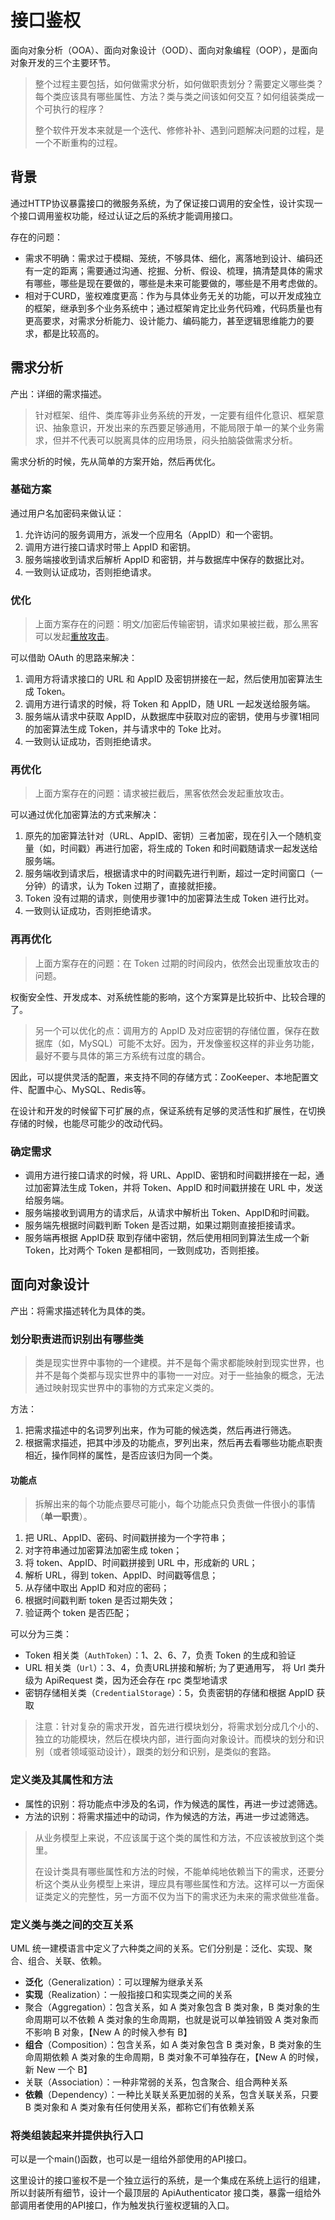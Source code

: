 # 接口鉴权

面向对象分析（OOA）、面向对象设计（OOD）、面向对象编程（OOP），是面向对象开发的三个主要环节。

> 整个过程主要包括，如何做需求分析，如何做职责划分？需要定义哪些类？每个类应该具有哪些属性、方法？类与类之间该如何交互？如何组装类成一个可执行的程序？
>
> 整个软件开发本来就是一个迭代、修修补补、遇到问题解决问题的过程，是一个不断重构的过程。

## 背景

通过HTTP协议暴露接口的微服务系统，为了保证接口调用的安全性，设计实现一个接口调用鉴权功能，经过认证之后的系统才能调用接口。

存在的问题：

- 需求不明确：需求过于模糊、笼统，不够具体、细化，离落地到设计、编码还有一定的距离；需要通过沟通、挖掘、分析、假设、梳理，搞清楚具体的需求有哪些，哪些是现在要做的，哪些是未来可能要做的，哪些是不用考虑做的。
- 相对于CURD，鉴权难度更高：作为与具体业务无关的功能，可以开发成独立的框架，继承到多个业务系统中；通过框架肯定比业务代码难，代码质量也有更高要求，对需求分析能力、设计能力、编码能力，甚至逻辑思维能力的要求，都是比较高的。

## 需求分析

产出：详细的需求描述。

> 针对框架、组件、类库等非业务系统的开发，一定要有组件化意识、框架意识、抽象意识，开发出来的东西要足够通用，不能局限于单一的某个业务需求，但并不代表可以脱离具体的应用场景，闷头拍脑袋做需求分析。

需求分析的时候，先从简单的方案开始，然后再优化。

### 基础方案

通过用户名加密码来做认证：

1. 允许访问的服务调用方，派发一个应用名（AppID）和一个密钥。
2. 调用方进行接口请求时带上 AppID 和密钥。
3. 服务端接收到请求后解析 AppID 和密钥，并与数据库中保存的数据比对。
4. 一致则认证成功，否则拒绝请求。

### 优化

> 上面方案存在的问题：明文/加密后传输密钥，请求如果被拦截，那么黑客可以发起[重放攻击](https://zh.wikipedia.org/wiki/%E9%87%8D%E6%94%BE%E6%94%BB%E5%87%BB)。

可以借助 OAuth 的思路来解决：

1. 调用方将请求接口的 URL 和 AppID 及密钥拼接在一起，然后使用加密算法生成 Token。
2. 调用方进行请求的时候，将 Token 和 AppID，随 URL 一起发送给服务端。
3. 服务端从请求中获取 AppID，从数据库中获取对应的密钥，使用与步骤1相同的加密算法生成 Token，并与请求中的 Toke 比对。
4. 一致则认证成功，否则拒绝请求。

### 再优化

> 上面方案存在的问题：请求被拦截后，黑客依然会发起重放攻击。

可以通过优化加密算法的方式来解决：

1. 原先的加密算法针对（URL、AppID、密钥）三者加密，现在引入一个随机变量（如，时间戳）再进行加密，将生成的 Token 和时间戳随请求一起发送给服务端。
2. 服务端收到请求后，根据请求中的时间戳先进行判断，超过一定时间窗口（一分钟）的请求，认为 Token 过期了，直接就拒接。
3. Token 没有过期的请求，则使用步骤1中的加密算法生成 Token 进行比对。
4. 一致则认证成功，否则拒绝请求。

### 再再优化

> 上面方案存在的问题：在 Token 过期的时间段内，依然会出现重放攻击的问题。

权衡安全性、开发成本、对系统性能的影响，这个方案算是比较折中、比较合理的了。

> 另一个可以优化的点：调用方的 AppID 及对应密钥的存储位置，保存在数据库（如，MySQL）可能不太好。因为，开发像鉴权这样的非业务功能，最好不要与具体的第三方系统有过度的耦合。

因此，可以提供灵活的配置，来支持不同的存储方式：ZooKeeper、本地配置文件、配置中心、MySQL、Redis等。

在设计和开发的时候留下可扩展的点，保证系统有足够的灵活性和扩展性，在切换存储的时候，也能尽可能少的改动代码。

### 确定需求

- 调用方进行接口请求的时候，将 URL、AppID、密钥和时间戳拼接在一起，通过加密算法生成 Token，并将 Token、AppID 和时间戳拼接在 URL 中，发送给服务端。
- 服务端接收到调用方的请求后，从请求中解析出 Token、AppID和时间戳。
- 服务端先根据时间戳判断 Token 是否过期，如果过期则直接拒接请求。
- 服务端再根据 AppID获 取到存储中密钥，然后使用相同到算法生成一个新 Token，比对两个 Token 是都相同，一致则成功，否则拒接。

## 面向对象设计

产出：将需求描述转化为具体的类。

### 划分职责进而识别出有哪些类

> 类是现实世界中事物的一个建模。并不是每个需求都能映射到现实世界，也并不是每个类都与现实世界中的事物一一对应。对于一些抽象的概念，无法通过映射现实世界中的事物的方式来定义类的。

方法：

1. 把需求描述中的名词罗列出来，作为可能的候选类，然后再进行筛选。
2. 根据需求描述，把其中涉及的功能点，罗列出来，然后再去看哪些功能点职责相近，操作同样的属性，是否应该归为同一个类。

#### 功能点

> 拆解出来的每个功能点要尽可能小，每个功能点只负责做一件很小的事情（**单一职责**）。

1. 把 URL、AppID、密码、时间戳拼接为一个字符串；
2. 对字符串通过加密算法加密生成 token；
3. 将 token、AppID、时间戳拼接到 URL 中，形成新的 URL；
4. 解析 URL，得到 token、AppID、时间戳等信息；
5. 从存储中取出 AppID 和对应的密码；
6. 根据时间戳判断 token 是否过期失效；
7. 验证两个 token 是否匹配；

可以分为三类：

- Token 相关类（`AuthToken`）：1、2、6、7，负责 Token 的生成和验证
- URL 相关类（`Url`）：3、4，负责URL拼接和解析; 为了更通用写， 将 Url 类升级为 ApiRequest 类，因为还会存在 rpc 类型地请求
- 密钥存储相关类（`CredentialStorage`）：5，负责密钥的存储和根据 AppID 获取

> 注意：针对复杂的需求开发，首先进行模块划分，将需求划分成几个小的、独立的功能模块，然后在模块内部，进行面向对象设计。而模块的划分和识别（或者领域驱动设计），跟类的划分和识别，是类似的套路。

### 定义类及其属性和方法

- 属性的识别：将功能点中涉及的名词，作为候选的属性，再进一步过滤筛选。
- 方法的识别：将需求描述中的动词，作为候选的方法，再进一步过滤筛选。

> 从业务模型上来说，不应该属于这个类的属性和方法，不应该被放到这个类里。
>
> 在设计类具有哪些属性和方法的时候，不能单纯地依赖当下的需求，还要分析这个类从业务模型上来讲，理应具有哪些属性和方法。这样可以一方面保证类定义的完整性，另一方面不仅为当下的需求还为未来的需求做些准备。

### 定义类与类之间的交互关系

UML 统一建模语言中定义了六种类之间的关系。它们分别是：泛化、实现、聚合、组合、关联、依赖。

- **泛化**（Generalization）：可以理解为继承关系
- **实现**（Realization）：一般指接口和实现类之间的关系
- 聚合（Aggregation）：包含关系，如 A 类对象包含 B 类对象，B 类对象的生命周期可以不依赖 A 类对象的生命周期，也就是说可以单独销毁 A 类对象而不影响 B 对象，【New A 的时候入参有 B】
- **组合**（Composition）：包含关系，如 A 类对象包含 B 类对象，B 类对象的生命周期依赖 A 类对象的生命周期，B 类对象不可单独存在，【New A 的时候，新 New 一个 B】
- 关联（Association）：一种非常弱的关系，包含聚合、组合两种关系
- **依赖**（Dependency）：一种比关联关系更加弱的关系，包含关联关系，只要 B 类对象和 A 类对象有任何使用关系，都称它们有依赖关系

### 将类组装起来并提供执行入口

可以是一个main()函数，也可以是一组给外部使用的API接口。

这里设计的接口鉴权不是一个独立运行的系统，是一个集成在系统上运行的组建，所以封装所有细节，设计一个最顶层的 ApiAuthenticator 接口类，暴露一组给外部调用者使用的API接口，作为触发执行鉴权逻辑的入口。
